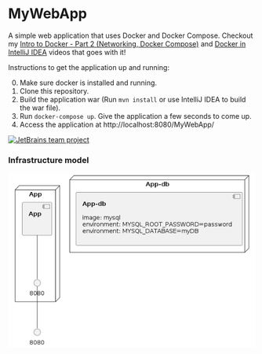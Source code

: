 # MyWebApp
A simple web application that uses Docker and Docker Compose. Checkout my [Intro to Docker - Part 2 (Networking, Docker Compose)](https://youtu.be/_m9JYAvFB8s) and [Docker in IntelliJ IDEA](https://youtu.be/ck6xQqSOlpw) videos that goes with it!

Instructions to get the application up and running:

0. Make sure docker is installed and running.
1. Clone this repository.
2. Build the application war (Run `mvn install` or use IntelliJ IDEA to build the war file).
3. Run `docker-compose up`. Give the application a few seconds to come up. 
4. Access the application at http://localhost:8080/MyWebApp/

 [![JetBrains team project](http://jb.gg/badges/team.svg)](https://confluence.jetbrains.com/display/ALL/JetBrains+on+GitHub)


### Infrastructure model

![Infrastructure model](.infragenie/infrastructure_model.png)